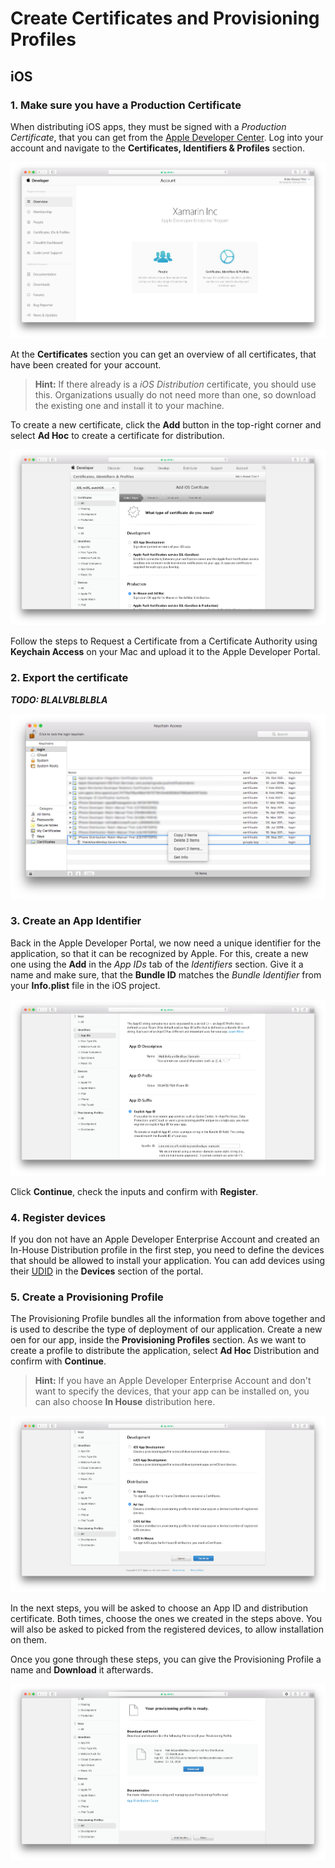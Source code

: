 # Create Certificates and Provisioning Profiles
## iOS
### 1. Make sure you have a Production Certificate
When distributing iOS apps, they must be signed with a *Production Certificate*, that you can get from the [Apple Developer Center](https://developer.apple.com/account). Log into your account and navigate to the **Certificates, Identifiers & Profiles** section.

![](Screenshots/Apple-Certificates-Identifiers-and-Profiles.png)

At the **Certificates** section you can get an overview of all certificates, that have been created for your account.

> **Hint:** If there already is a *iOS Distribution* certificate, you should use this. Organizations usually do not need more than one, so download the existing one and install it to your machine.

To create a new certificate, click the **Add** button in the top-right corner and select **Ad Hoc** to create a certificate for distribution.

![](Screenshots/Apple-Create-AdHoc-Cert.png)

Follow the steps to Request a Certificate from a Certificate Authority using **Keychain Access** on your Mac and upload it to the Apple Developer Portal.

### 2. Export the certificate
***TODO: BLALVBLBLBLA***

![](Screenshots/Apple-ExportCert.png)

### 3. Create an App Identifier
Back in the Apple Developer Portal, we now need a unique identifier for the application, so that it can be recognized by Apple. For this, create a new one using the **Add** in the *App IDs* tab of the *Identifiers* section. Give it a name and make sure, that the **Bundle ID** matches the *Bundle Identifier* from your **Info.plist** file in the iOS project.

![](Screenshots/Apple-Create-Identifier.png)

Click **Continue**, check the inputs and confirm with **Register**.

### 4. Register devices
If you don not have an Apple Developer Enterprise Account and created an In-House Distribution profile in the first step, you need to define the devices that should be allowed to install your application. You can add devices using their [UDID](http://whatsmyudid.com/) in the **Devices** section of the portal.

### 5. Create a Provisioning Profile
The Provisioning Profile bundles all the information from above together and is used to describe the type of deployment of our application. Create a new oen for our app, inside the **Provisioning Profiles** section. As we want to create a profile to distribute the application, select **Ad Hoc** Distribution and confirm with **Continue**.


> **Hint:** If you have an Apple Developer Enterprise Account and don't want to specify the devices, that your app can be installed on, you can also choose **In House** distribution here.

![](Screenshots/Apple-Create-InHouse-ProvProfile.png)

In the next steps, you will be asked to choose an App ID and distribution certificate. Both times, choose the ones we created in the steps above. You will also be asked to picked from the registered devices, to allow installation on them.

Once you gone through these steps, you can give the Provisioning Profile a name and **Download** it afterwards.

![](Screenshots/Apple-ProvProfile-Genereated.png)